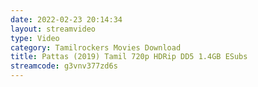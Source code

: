 ```yaml
---
date: 2022-02-23 20:14:34
layout: streamvideo
type: Video
category: Tamilrockers Movies Download
title: Pattas (2019) Tamil 720p HDRip DD5 1.4GB ESubs
streamcode: g3vnv377zd6s
---
```

